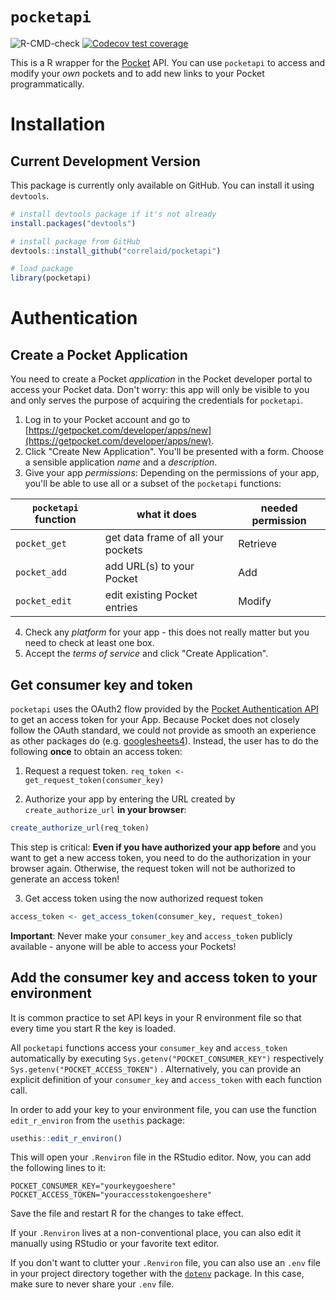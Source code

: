 `pocketapi`
================

<!-- badges: start -->
![R-CMD-check](https://github.com/CorrelAid/pocketapi/workflows/R-CMD-check/badge.svg?branch=master)
[![Codecov test coverage](https://codecov.io/gh/CorrelAid/pocketapi/branch/master/graph/badge.svg)](https://codecov.io/gh/CorrelAid/pocketapi?branch=master)
<!-- badges: end -->

This is a R wrapper for the [Pocket](https://getpocket.com) API. You can use `pocketapi` to access and modify your *own* pockets and to add new links to your Pocket programmatically. 

# Installation

## Current Development Version

This package is currently only available on GitHub. You can install it using `devtools`. 

```r
# install devtools package if it's not already
install.packages("devtools")

# install package from GitHub
devtools::install_github("correlaid/pocketapi")

# load package
library(pocketapi)
```


# Authentication

## Create a Pocket Application
You need to create a Pocket *application* in the Pocket developer portal to access your Pocket data. Don't worry: this app will only be visible to you and only serves the purpose of acquiring the credentials for `pocketapi`. 

1. Log in to your Pocket account and go to [https://getpocket.com/developer/apps/new](https://getpocket.com/developer/apps/new).
2. Click "Create New Application". You'll be presented with a form. Choose a sensible application *name* and a *description*.
3. Give your app *permissions*: Depending on the permissions of your app, you'll be able to use all or a subset of the `pocketapi` functions:

| `pocketapi` function | what it does                       | needed permission |
| -------------------- | ---------------------------------- | ----------------- |
| `pocket_get`         | get data frame of all your pockets | Retrieve          |
| `pocket_add`         | add URL(s) to your Pocket          | Add               |
| `pocket_edit`        | edit existing Pocket entries       | Modify            |

4. Check any *platform* for your app - this does not really matter but you need to check at least one box. 
5. Accept the *terms of service* and click "Create Application".



## Get consumer key and token
`pocketapi` uses the OAuth2 flow provided by the [Pocket Authentication API](https://getpocket.com/developer/docs/authentication) to get an access token for your App. Because Pocket does not closely follow the OAuth standard, we could not provide as smooth an experience as other packages do (e.g. [googlesheets4](https://github.com/tidyverse/googlesheets4)). Instead, the user has to do the following **once** to obtain an access token:

1. Request a request token.
`req_token <- get_request_token(consumer_key)`

2. Authorize your app by entering the URL created by `create_authorize_url` **in your browser**:

```r
create_authorize_url(req_token)
``` 

This step is critical: **Even if you have authorized your app before** and you want to get a new access token, you need to do the authorization in your browser again. Otherwise, the request token will not be authorized to generate an access token!

3. Get access token using the now authorized request token

```r
access_token <- get_access_token(consumer_key, request_token)
```

**Important**: Never make your `consumer_key` and `access_token` publicly available - anyone will be able to access your Pockets! 


## Add the consumer key and access token to your environment
It is common practice to set API keys in your R environment file so that every time you start R the key is loaded.

 All `pocketapi` functions access your `consumer_key` and `access_token` automatically by executing `Sys.getenv("POCKET_CONSUMER_KEY")` respectively `Sys.getenv("POCKET_ACCESS_TOKEN")` . Alternatively, you can provide an explicit definition of your `consumer_key` and `access_token` with each function call.

In order to add your key to your environment file, you can use the function `edit_r_environ` from the `usethis` package:

```r 
usethis::edit_r_environ()
```

This will open your `.Renviron` file in the RStudio editor. Now, you can add the following lines to it:

```
POCKET_CONSUMER_KEY="yourkeygoeshere"
POCKET_ACCESS_TOKEN="youraccesstokengoeshere"
```

Save the file and restart R for the changes to take effect.

If your `.Renviron` lives at a non-conventional place, you can also edit it manually using RStudio or your favorite text editor. 

If you don't want to clutter your `.Renviron` file, you can also use an `.env` file in your project directory together with the [`dotenv`](https://github.com/gaborcsardi/dotenv) package. In this case, make sure to never share your `.env` file. 
